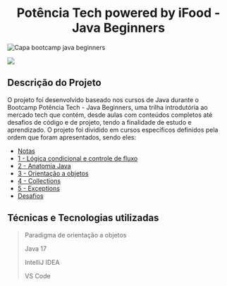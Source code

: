 
<h1 align="center">
 Potência Tech powered by iFood - Java Beginners </h1>

![Capa bootcamp java beginners](https://user-images.githubusercontent.com/116192780/203541146-1bdc3020-8067-4945-9863-111a508bc53c.png)

<img src="https://img.shields.io/badge/status-conclu%C3%ADdo-brightgreen?style=for-the-badge&logo=appveyor?logoColor=violet"/>
 
## Descrição do Projeto

O projeto foi desenvolvido baseado nos cursos de Java durante o Bootcamp Potência Tech - Java Beginners, uma trilha introdutória ao mercado tech que contém, desde aulas com conteúdos completos até desafios de código e de projeto, tendo a finalidade de estudo e aprendizado. 
O projeto foi dividido em cursos específicos definidos pela ordem que foram apresentados, sendo eles:
* [Notas](https://github.com/jsrbrt/Dio-java-basico/blob/main/Notas.md)
* [1 - Lógica condicional e controle de fluxo](https://github.com/jsrbrt/Dio-java-basico/tree/main/1-logica-condicional-e-controle-de-fluxo)
* [2 - Anatomia Java](https://github.com/jsrbrt/Dio-java-basico/tree/main/2-java-anatomia-classes)
* [3 - Orientação a objetos](https://github.com/jsrbrt/Dio-java-basico/tree/main/3-orientacao-a-objeto)
* [4 - Collections](https://github.com/jsrbrt/Dio-java-basico/tree/main/4-collections)
* [5 - Exceptions](https://github.com/jsrbrt/Dio-java-basico/tree/main/5-exceptions)
* [Desafios](https://github.com/jsrbrt/Dio-java-basico/tree/main/desafios)

## Técnicas e Tecnologias utilizadas

> Paradigma de orientação a objetos
> 
> Java 17
> 
> IntelliJ IDEA
> 
> VS Code


